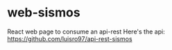 # web-sismos
React web page to consume an api-rest
Here's the api: https://github.com/luisro97/api-rest-sismos
